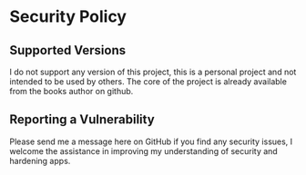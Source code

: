 # Security Policy

## Supported Versions
I do not support any version of this project, this is a personal project and not intended to be used by others.
The core of the project is already available from the books author on github.

## Reporting a Vulnerability

Please send me a message here on GitHub if you find any security issues, I welcome the assistance
in improving my understanding of security and hardening apps.
